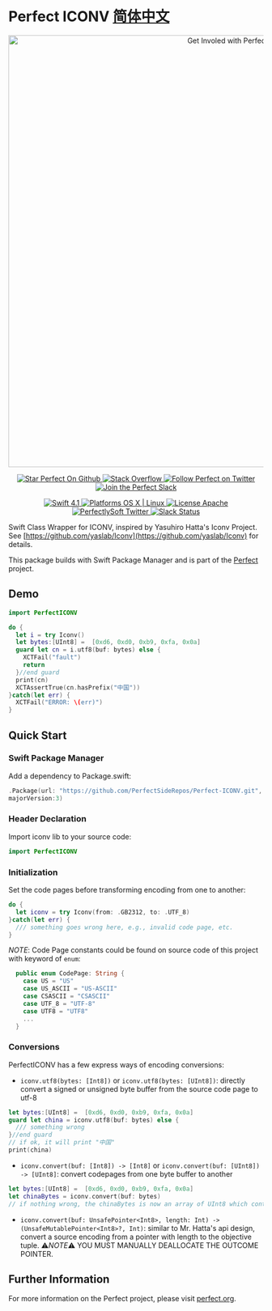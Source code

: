 # Perfect ICONV [简体中文](README.zh_CN.md)

<p align="center">
    <a href="http://perfect.org/get-involved.html" target="_blank">
        <img src="http://perfect.org/assets/github/perfect_github_2_0_0.jpg" alt="Get Involed with Perfect!" width="854" />
    </a>
</p>

<p align="center">
    <a href="https://github.com/PerfectlySoft/Perfect" target="_blank">
        <img src="http://www.perfect.org/github/Perfect_GH_button_1_Star.jpg" alt="Star Perfect On Github" />
    </a>  
    <a href="http://stackoverflow.com/questions/tagged/perfect" target="_blank">
        <img src="http://www.perfect.org/github/perfect_gh_button_2_SO.jpg" alt="Stack Overflow" />
    </a>  
    <a href="https://twitter.com/perfectlysoft" target="_blank">
        <img src="http://www.perfect.org/github/Perfect_GH_button_3_twit.jpg" alt="Follow Perfect on Twitter" />
    </a>  
    <a href="http://perfect.ly" target="_blank">
        <img src="http://www.perfect.org/github/Perfect_GH_button_4_slack.jpg" alt="Join the Perfect Slack" />
    </a>
</p>

<p align="center">
    <a href="https://developer.apple.com/swift/" target="_blank">
        <img src="https://img.shields.io/badge/Swift-4.1-orange.svg?style=flat" alt="Swift 4.1">
    </a>
    <a href="https://developer.apple.com/swift/" target="_blank">
        <img src="https://img.shields.io/badge/Platforms-OS%20X%20%7C%20Linux%20-lightgray.svg?style=flat" alt="Platforms OS X | Linux">
    </a>
    <a href="http://perfect.org/licensing.html" target="_blank">
        <img src="https://img.shields.io/badge/License-Apache-lightgrey.svg?style=flat" alt="License Apache">
    </a>
    <a href="http://twitter.com/PerfectlySoft" target="_blank">
        <img src="https://img.shields.io/badge/Twitter-@PerfectlySoft-blue.svg?style=flat" alt="PerfectlySoft Twitter">
    </a>
    <a href="http://perfect.ly" target="_blank">
        <img src="http://perfect.ly/badge.svg" alt="Slack Status">
    </a>
</p>


Swift Class Wrapper for ICONV, inspired by Yasuhiro Hatta's Iconv Project. See [https://github.com/yaslab/Iconv](https://github.com/yaslab/Iconv) for details.

This package builds with Swift Package Manager and is part of the [Perfect](https://github.com/PerfectlySoft/Perfect) project.

## Demo

``` swift
import PerfectICONV

do {
  let i = try Iconv()
  let bytes:[UInt8] =  [0xd6, 0xd0, 0xb9, 0xfa, 0x0a]
  guard let cn = i.utf8(buf: bytes) else {
    XCTFail("fault")
    return
  }//end guard
  print(cn)
  XCTAssertTrue(cn.hasPrefix("中国"))
}catch(let err) {
  XCTFail("ERROR: \(err)")
}
```

## Quick Start

### Swift Package Manager

Add a dependency to Package.swift:

``` swift
.Package(url: "https://github.com/PerfectSideRepos/Perfect-ICONV.git", 
majorVersion:3)
```

### Header Declaration

Import iconv lib to your source code:

``` swift
import PerfectICONV
```

### Initialization

Set the code pages before transforming encoding from one to another:

``` swift
do {
  let iconv = try Iconv(from: .GB2312, to: .UTF_8)
}catch(let err) {
  /// something goes wrong here, e.g., invalid code page, etc.
}
```
*NOTE*: Code Page constants could be found on source code of this project with keyword of `enum`:
``` swift
  public enum CodePage: String {
    case US = "US"
    case US_ASCII = "US-ASCII"
    case CSASCII = "CSASCII"
    case UTF_8 = "UTF-8"
    case UTF8 = "UTF8"
    ...
  }
```
### Conversions

PerfectICONV has a few express ways of encoding conversions:

- `iconv.utf8(bytes: [Int8])` or `iconv.utf8(bytes: [UInt8])`: directly convert a signed or unsigned byte buffer from the source code page to utf-8

``` swift
let bytes:[UInt8] =  [0xd6, 0xd0, 0xb9, 0xfa, 0x0a]
guard let china = iconv.utf8(buf: bytes) else {
  /// something wrong
}//end guard
// if ok, it will print "中国"
print(china)
```

- `iconv.convert(buf: [Int8]) -> [Int8]` or `iconv.convert(buf: [UInt8]) -> [UInt8]`: convert codepages from one byte buffer to another

``` swift
let bytes:[UInt8] =  [0xd6, 0xd0, 0xb9, 0xfa, 0x0a]
let chinaBytes = iconv.convert(buf: bytes)
// if nothing wrong, the chinaBytes is now an array of UInt8 which contains the expected encoding.
```

- `iconv.convert(buf: UnsafePointer<Int8>, length: Int) -> (UnsafeMutablePointer<Int8>?, Int)`: similar to Mr. Hatta's api design, convert a source encoding from a pointer with length to the objective tuple.
 ⚠️*NOTE*⚠️ YOU MUST MANUALLY DEALLOCATE THE OUTCOME POINTER.


## Further Information
For more information on the Perfect project, please visit [perfect.org](http://perfect.org).
